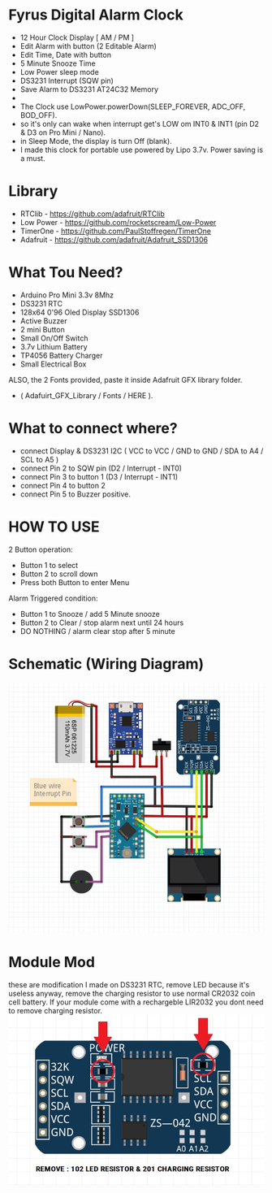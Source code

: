 # Fyrus Digital Alarm Clock
* 12 Hour Clock Display [ AM / PM ]
* Edit Alarm with button (2 Editable Alarm)
* Edit Time, Date with button
* 5 Minute Snooze Time
* Low Power sleep mode
* DS3231 Interrupt (SQW pin)
* Save Alarm to DS3231 AT24C32 Memory
* 
* The Clock use LowPower.powerDown(SLEEP_FOREVER, ADC_OFF, BOD_OFF).
* so it's only can wake when interrupt get's LOW om INT0 & INT1 (pin D2 & D3 on Pro Mini / Nano).
* in Sleep Mode, the display is turn Off (blank).
* I made this clock for portable use powered by Lipo 3.7v. Power saving is a must.

# Library
* RTClib    - https://github.com/adafruit/RTClib
* Low Power - https://github.com/rocketscream/Low-Power
* TimerOne  - https://github.com/PaulStoffregen/TimerOne
* Adafruit  - https://github.com/adafruit/Adafruit_SSD1306

# What Tou Need?
- Arduino Pro Mini 3.3v 8Mhz
- DS3231 RTC
- 128x64 0'96 Oled Display SSD1306
- Active Buzzer
- 2 mini Button
- Small On/Off Switch
- 3.7v Lithium Battery
- TP4056 Battery Charger
- Small Electrical Box

ALSO, the 2 Fonts provided, paste it inside Adafruit GFX library folder.
- ( Adafuirt_GFX_Library / Fonts / HERE ).

# What to connect where?
- connect Display & DS3231 I2C ( VCC to VCC / GND to GND / SDA to A4 / SCL to A5 ) 
- connect Pin 2 to SQW pin  (D2 / Interrupt - INT0)
- connect Pin 3 to button 1 (D3 / Interrupt - INT1)
- connect Pin 4 to button 2
- connect Pin 5 to Buzzer positive.

# HOW TO USE
2 Button operation:
- Button 1 to select
- Button 2 to scroll down
- Press both Button to enter Menu

Alarm Triggered condition:
- Button 1 to Snooze / add 5 Minute snooze
- Button 2 to Clear  / stop alarm next until 24 hours
- DO NOTHING         / alarm clear stop after 5 minute


# Schematic (Wiring Diagram)
![](https://github.com/fyrus7/FyrusDigitalAlarmClock/blob/main/Schematic.jpg)

# Module Mod
these are modification I made on DS3231 RTC, remove LED because it's useless anyway, remove the charging resistor to use normal CR2032 coin cell battery. If your module come with a rechargeble LIR2032 you dont need to remove charging resistor.
![](https://github.com/fyrus7/FyrusDigitalAlarmClock/blob/main/DS3231%20MOD.jpg)
